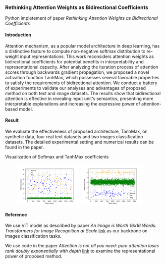 ### Rethinking Attention Weights as Bidirectional Coefficients

Python impletement of paper *Rethinking Attention Weights as Bidirectional Coefficients*

#### Introduction

Attention mechanism, as a popular model architecture in deep learning, has a distinctive feature to compute non-negative softmax distribution to re-weight input representations. This work reconsiders attention weights as bidirectional coefficients for potential benefits in interpretability and representational capacity.  After analyzing the iteration process of attention scores through backwards gradient propagation, we proposed a novel activation function TanhMax, which possesses several favorable properties to satisfy the requirements of bidirectional attention. We conduct a battery of experiments to validate our analyses and advantages of proposed method on both text and image datasets. The results show that bidirectional attention is effective in revealing input unit's semantics, presenting more interpretable explanations and increasing the expressive power of attention-based model.

#### Result

We evaluate the effectiveness of proposed architecture, TanhMax, on synthetic data, four real text datasets and two images classification datasets. The detailed experimental setting and numerical results can be found in the paper. 

Visualization of Softmax and TanhMax coefficients

<figure>
<img src="bidirectional_attention/Synthetic/graph/scatterplot/softmax(synthetic).png" width=200/>
<img src="bidirectional_attention/Synthetic/graph/scatterplot/tanhmax(synthetic).png" width=200/>
</figure>

#### Reference

We use ViT model as described by paper *An Image is Worth 16x16 Words: Transformers for Image Recognition at Scale* [link](https://github.com/huggingface/pytorch-image-models/blob/main/timm/models/vision_transformer.py) as our backbone on images classification tasks.

We use code in the paper *Attention is not all you need: pure attention loses rank doubly exponentially with depth* [link](https://github.com/twistedcubic/attention-rank-collapse) to examine the representational power of proposed method.

